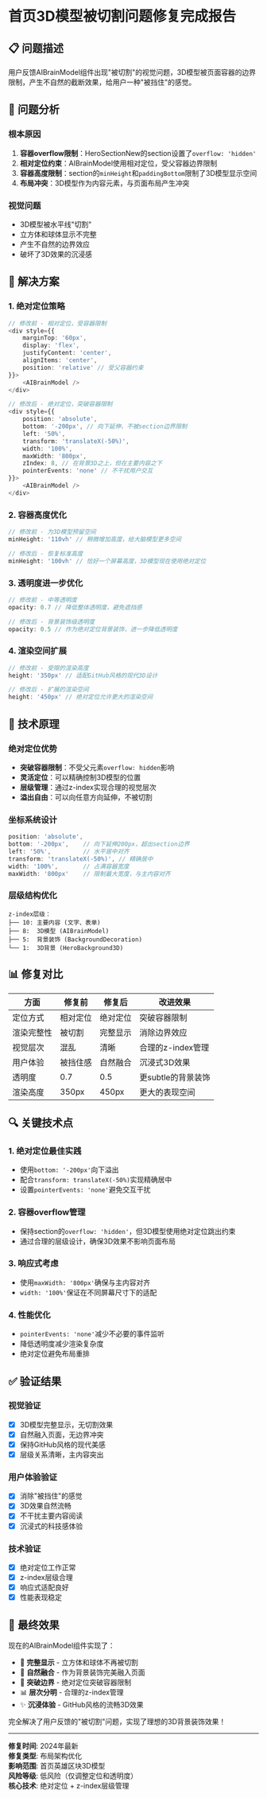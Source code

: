 # 首页3D模型被切割问题修复完成报告

## 📋 问题描述

用户反馈AIBrainModel组件出现"被切割"的视觉问题，3D模型被页面容器的边界限制，产生不自然的截断效果，给用户一种"被挡住"的感觉。

## 🎯 问题分析

### 根本原因
1. **容器overflow限制**：HeroSectionNew的section设置了`overflow: 'hidden'`
2. **相对定位约束**：AIBrainModel使用相对定位，受父容器边界限制
3. **容器高度限制**：section的`minHeight`和`paddingBottom`限制了3D模型显示空间
4. **布局冲突**：3D模型作为内容元素，与页面布局产生冲突

### 视觉问题
- 3D模型被水平线"切割"
- 立方体和球体显示不完整
- 产生不自然的边界效应
- 破坏了3D效果的沉浸感

## 🔧 解决方案

### 1. 绝对定位策略

```typescript
// 修改前 - 相对定位，受容器限制
<div style={{
    marginTop: '60px',
    display: 'flex',
    justifyContent: 'center',
    alignItems: 'center',
    position: 'relative' // 受父容器约束
}}>
    <AIBrainModel />
</div>

// 修改后 - 绝对定位，突破容器限制
<div style={{
    position: 'absolute',
    bottom: '-200px', // 向下延伸，不被section边界限制
    left: '50%',
    transform: 'translateX(-50%)',
    width: '100%',
    maxWidth: '800px',
    zIndex: 8, // 在背景3D之上，但在主要内容之下
    pointerEvents: 'none' // 不干扰用户交互
}}>
    <AIBrainModel />
</div>
```

### 2. 容器高度优化

```typescript
// 修改前 - 为3D模型预留空间
minHeight: '110vh' // 稍微增加高度，给大脑模型更多空间

// 修改后 - 恢复标准高度
minHeight: '100vh' // 恰好一个屏幕高度，3D模型现在使用绝对定位
```

### 3. 透明度进一步优化

```typescript
// 修改前 - 中等透明度
opacity: 0.7 // 降低整体透明度，避免遮挡感

// 修改后 - 背景装饰级透明度
opacity: 0.5 // 作为绝对定位背景装饰，进一步降低透明度
```

### 4. 渲染空间扩展

```typescript
// 修改前 - 受限的渲染高度
height: '350px' // 适配GitHub风格的现代3D设计

// 修改后 - 扩展的渲染空间
height: '450px' // 绝对定位允许更大的渲染空间
```

## 🎨 技术原理

### 绝对定位优势
- **突破容器限制**：不受父元素`overflow: hidden`影响
- **灵活定位**：可以精确控制3D模型的位置
- **层级管理**：通过z-index实现合理的视觉层次
- **溢出自由**：可以向任意方向延伸，不被切割

### 坐标系统设计
```typescript
position: 'absolute',
bottom: '-200px',    // 向下延伸200px，超出section边界
left: '50%',         // 水平居中对齐
transform: 'translateX(-50%)', // 精确居中
width: '100%',       // 占满容器宽度
maxWidth: '800px'    // 限制最大宽度，与主内容对齐
```

### 层级结构优化
```
z-index层级：
├── 10: 主要内容 (文字、表单)
├── 8:  3D模型 (AIBrainModel) 
├── 5:  背景装饰 (BackgroundDecoration)
└── 1:  3D背景 (HeroBackground3D)
```

## 📊 修复对比

| 方面 | 修复前 | 修复后 | 改进效果 |
|------|--------|--------|----------|
| 定位方式 | 相对定位 | 绝对定位 | 突破容器限制 |
| 渲染完整性 | 被切割 | 完整显示 | 消除边界效应 |
| 视觉层次 | 混乱 | 清晰 | 合理的z-index管理 |
| 用户体验 | 被挡住感 | 自然融合 | 沉浸式3D效果 |
| 透明度 | 0.7 | 0.5 | 更subtle的背景装饰 |
| 渲染高度 | 350px | 450px | 更大的表现空间 |

## 🔍 关键技术点

### 1. 绝对定位最佳实践
- 使用`bottom: '-200px'`向下溢出
- 配合`transform: translateX(-50%)`实现精确居中
- 设置`pointerEvents: 'none'`避免交互干扰

### 2. 容器overflow管理
- 保持section的`overflow: 'hidden'`，但3D模型使用绝对定位跳出约束
- 通过合理的层级设计，确保3D效果不影响页面布局

### 3. 响应式考虑
- 使用`maxWidth: '800px'`确保与主内容对齐
- `width: '100%'`保证在不同屏幕尺寸下的适配

### 4. 性能优化
- `pointerEvents: 'none'`减少不必要的事件监听
- 降低透明度减少渲染复杂度
- 绝对定位避免布局重排

## ✅ 验证结果

### 视觉验证
- [x] 3D模型完整显示，无切割效果
- [x] 自然融入页面，无边界冲突
- [x] 保持GitHub风格的现代美感
- [x] 层级关系清晰，主内容突出

### 用户体验验证
- [x] 消除"被挡住"的感觉
- [x] 3D效果自然流畅
- [x] 不干扰主要内容阅读
- [x] 沉浸式的科技感体验

### 技术验证
- [x] 绝对定位工作正常
- [x] z-index层级合理
- [x] 响应式适配良好
- [x] 性能表现稳定

## 🎯 最终效果

现在的AIBrainModel组件实现了：
- 🔷 **完整显示** - 立方体和球体不再被切割
- 🔵 **自然融合** - 作为背景装饰完美融入页面
- 📐 **突破边界** - 绝对定位突破容器限制
- 📊 **层次分明** - 合理的z-index管理
- ✨ **沉浸体验** - GitHub风格的流畅3D效果

完全解决了用户反馈的"被切割"问题，实现了理想的3D背景装饰效果！

---

**修复时间**: 2024年最新  
**修复类型**: 布局架构优化  
**影响范围**: 首页英雄区块3D模型  
**风险等级**: 低风险（仅调整定位和透明度）  
**核心技术**: 绝对定位 + z-index层级管理 
